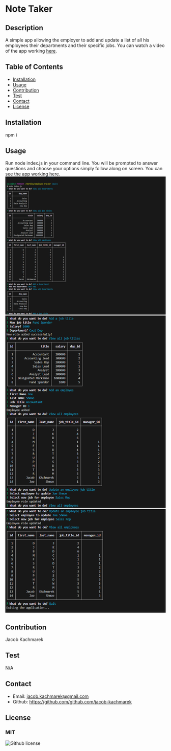 # Note Taker
  ## Description
  A simple app allowing the employer to add and update a list of all his employees their departments and their specific jobs. You can watch a video of the app working [here](https://drive.google.com/file/d/1aHSQ-7FERn1Zhl9lRD8fwS_mZvUtl6W5/view). <br>
  
  ## Table of Contents

  * [Installation](#installation)
  * [Usage](#usage)
  * [Contribution](#contribution)
  * [Test](#test)
  * [Contact](#contact)
  * [License](#license)

  ## Installation
  npm i

  ## Usage
  Run node index.js in your command line. You will be prompted to answer questions and choose your options simply follow along on screen. You can see the app working here. 
  <br> 
  ![working app 1](./assets/workingtracker1.png)
  <br>
  ![working app 2](./assets/workingtracker2.png)
  <br>
  ![working app 3](./assets/workingtracker3.png)

  ## Contribution
  Jacob Kachmarek

  ## Test 
  N/A

  ## Contact
  - Email: jacob.kachmarek@gmail.com
  - Github: https://github.com/github.com/jacob-kachmarek

  ## License 
  ### MIT
  ![Github license](https://img.shields.io/badge/license-MIT-yellow)